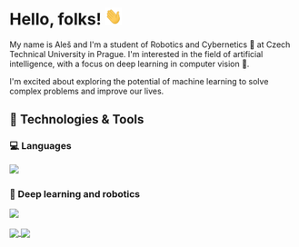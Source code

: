# Hello, folks! <img src="https://raw.githubusercontent.com/aleskucera/aleskucera/main/wave.gif" width="30px" height="30px" />
My name is Aleš and I'm a student of Robotics and Cybernetics :robot: at Czech Technical University in Prague. I'm interested in the field of artificial intelligence, with a focus on deep learning in computer vision :eyes:. 

I'm excited about exploring the potential of machine learning to solve complex problems and improve our lives.

 

## :wrench: Technologies & Tools
### :computer: Languages
<!-- ![Python](https://img.shields.io/badge/python-3670A0?style=for-the-badge&logo=python&logoColor=ffdd54)
![C](https://img.shields.io/badge/c-%2300599C.svg?style=for-the-badge&logo=c&logoColor=white) -->

<!-- [![My Skills](https://skillicons.dev/icons?i=python,c,matlab,latex)](https://skillicons.dev) -->

<p align="left">
  <a href="https://skillicons.dev">
    <img src="https://skillicons.dev/icons?i=python,c,matlab,latex"/>
  </a>
</p>

### :robot: Deep learning and robotics

<p align="left">
  <a href="https://skillicons.dev">
    <img src="https://skillicons.dev/icons?i=pytorch,ros"/>
  </a>
</p>

<!-- ### Deep Learning Libraries 
![PyTorch](https://img.shields.io/badge/PyTorch-%23EE4C2C.svg?style=for-the-badge&logo=PyTorch&logoColor=white)
![NumPy](https://img.shields.io/badge/numpy-%23013243.svg?style=for-the-badge&logo=numpy&logoColor=white)
![Matplotlib](https://img.shields.io/badge/Matplotlib-%23ffffff.svg?style=for-the-badge&logo=Matplotlib&logoColor=black)
![scikit-learn](https://img.shields.io/badge/scikit--learn-%23F7931E.svg?style=for-the-badge&logo=scikit-learn&logoColor=white)
![SciPy](https://img.shields.io/badge/SciPy-%230C55A5.svg?style=for-the-badge&logo=scipy&logoColor=%white) -->

<!-- ![GitHub stats](https://github-readme-stats.vercel.app/api?username=aleskucera&show_icons=true&theme=blue-green)  

![GitHub Activity Graph](https://github-readme-stats.vercel.app/api/top-langs/?username=aleskucera&theme=blue-green)

![GitHub Activity Graph](https://activity-graph.herokuapp.com/graph?username=aleskucera)   -->

<a href="https://github.com/aleskucera/aleskucera">
  <img align="center" src="https://github-readme-stats.vercel.app/api/top-langs/?username=aleskucera&count_private=true&hide=java,html,tex&title_color=ffffff&text_color=c9cacc&icon_color=2bbc8a&bg_color=1d1f21&langs_count=3" />
</a>
<a href="https://github.com/aleskucera/aleskucera">
  <img align="center" src="https://github-readme-stats.vercel.app/api?username=aleskucera&show_icons=true&line_height=27&count_private=true&title_color=ffffff&text_color=c9cacc&icon_color=2bbc8a&bg_color=1d1f21"/>
</a>


 

